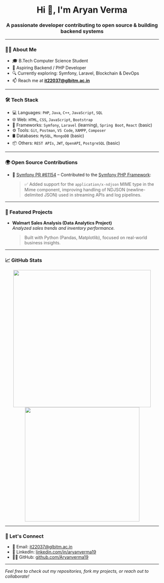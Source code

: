 
<h1 align="center">Hi 👋, I'm Aryan Verma</h1>
<h3 align="center">A passionate developer contributing to open source & building backend systems</h3>

---

### 🧑‍💻 About Me

- 🎓 B.Tech Computer Science Student  
- 💼 Aspiring Backend / PHP Developer  
- 🔍 Currently exploring: Symfony, Laravel, Blockchain & DevOps  
- 📫 Reach me at **it22037@glbitm.ac.in**

---

### 🛠️ Tech Stack

- 💻 Languages: `PHP`, `Java`, `C++`, `JavaScript`, `SQL`
- 🌐 Web: `HTML`, `CSS`, `JavaScript`, `Bootstrap`
- 🧩 Frameworks: `Symfony`, `Laravel` (learning), `Spring Boot`, `React` (basic)
- ⚙️ Tools: `Git`, `Postman`, `VS Code`, `XAMPP`, `Composer`
- 🛢️ Databases: `MySQL`, `MongoDB` (basic)
- 📦 Others: `REST APIs`, `JWT`, `OpenAPI`, `PostgreSQL` (basic)

---

### 🌍 Open Source Contributions

- 🧩 [Symfony PR #61154](https://github.com/symfony/symfony/pull/61154) – Contributed to the [Symfony PHP Framework](https://symfony.com/):
  
  > ✅ Added support for the `application/x-ndjson` MIME type in the Mime component, improving handling of NDJSON (newline-delimited JSON) used in streaming APIs and log pipelines.

---

### 📌 Featured Projects



- **Walmart Sales Analysis (Data Analytics Project)**  
  *Analyzed sales trends and inventory performance.*  
  > Built with Python (Pandas, Matplotlib), focused on real-world business insights.

---

### 📈 GitHub Stats

<p align="center">
  <img src="https://github-readme-stats.vercel.app/api?username=Aryanverma19&show_icons=true&theme=radical" width="450"/>
  <img src="https://github-readme-stats.vercel.app/api/top-langs/?username=Aryanverma19&layout=compact&theme=radical" width="375"/>
</p>

---

### 💬 Let's Connect

- 📧 Email: [it22037@glbitm.ac.in](mailto:it22037@glbitm.ac.in)  
- 💼 LinkedIn: [linkedin.com/in/aryanverma19](https://www.linkedin.com/in/aryanverma19)  
- 🧑‍💻 GitHub: [github.com/Aryanverma19](https://github.com/Aryanverma19)

---

*Feel free to check out my repositories, fork my projects, or reach out to collaborate!*
